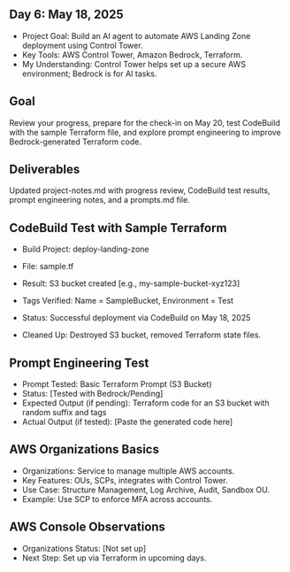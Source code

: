 ## Day 6: May 18, 2025
- Project Goal: Build an AI agent to automate AWS Landing Zone deployment using Control Tower.
- Key Tools: AWS Control Tower, Amazon Bedrock, Terraform.
- My Understanding: Control Tower helps set up a secure AWS environment; Bedrock is for AI tasks.

## Goal
Review your progress, prepare for the check-in on May 20, test CodeBuild with the sample Terraform file, and explore prompt engineering to improve Bedrock-generated Terraform code.

## Deliverables
Updated project-notes.md with progress review, CodeBuild test results, prompt engineering notes, and a prompts.md file.

## CodeBuild Test with Sample Terraform
- Build Project: deploy-landing-zone
- File: sample.tf
- Result: S3 bucket created [e.g., my-sample-bucket-xyz123]
- Tags Verified: Name = SampleBucket, Environment = Test
- Status: Successful deployment via CodeBuild on May 18, 2025

- Cleaned Up: Destroyed S3 bucket, removed Terraform state files.

## Prompt Engineering Test
- Prompt Tested: Basic Terraform Prompt (S3 Bucket)
- Status: [Tested with Bedrock/Pending]
- Expected Output (if pending): Terraform code for an S3 bucket with random suffix and tags
- Actual Output (if tested): [Paste the generated code here]

## AWS Organizations Basics
- Organizations: Service to manage multiple AWS accounts.
- Key Features: OUs, SCPs, integrates with Control Tower.
- Use Case: Structure Management, Log Archive, Audit, Sandbox OU.
- Example: Use SCP to enforce MFA across accounts.


## AWS Console Observations
- Organizations Status: [Not set up]
- Next Step: Set up via Terraform in upcoming days.